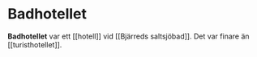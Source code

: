 # Badhotellet

**Badhotellet** var ett [[hotell]] vid [[Bjärreds saltsjöbad]]. Det var finare än [[turisthotellet]].
